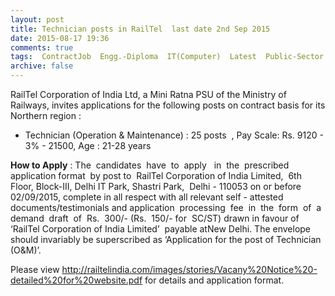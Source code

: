 ```yaml
---
layout: post
title: Technician posts in RailTel  last date 2nd Sep 2015   
date: 2015-08-17 19:36
comments: true
tags:  ContractJob  Engg.-Diploma  IT(Computer)  Latest  Public-Sector  Railway  Technician 
archive: false
---
```

RailTel Corporation of India Ltd, a Mini Ratna PSU of the Ministry of Railways, invites applications for  the following posts on contract basis for its Northern region : 

- Technician (Operation & Maintenance) : 25 posts  , Pay Scale: Rs. 9120 - 3% - 21500, Age : 21-28 years


**How to Apply** : The  candidates  have  to  apply   in  the  prescribed  application format  by post to  RailTel Corporation of India Limited,  6th Floor, Block-III, Delhi IT Park, Shastri Park,  Delhi - 110053 on or before 02/09/2015, complete in all respect with all relevant self - attested documents/testimonials and application  processing  fee  in  the  form  of  a demand  draft  of  Rs.  300/- (Rs.  150/- for  SC/ST) drawn in favour of  ‘RailTel Corporation of India Limited’  payable atNew Delhi. The envelope should invariably be superscribed as ‘Application for the post of Technician (O&M)’.

Please view <http://railtelindia.com/images/stories/Vacany%20Notice%20-detailed%20for%20website.pdf>  for details and application format.




